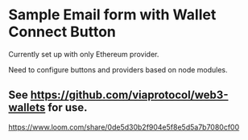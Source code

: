 # Sample Email form with Wallet Connect Button

Currently set up with only Ethereum provider. 

Need to configure buttons and providers based on node modules. 

## See https://github.com/viaprotocol/web3-wallets for use.


https://www.loom.com/share/0de5d30b2f904e5f8e5d5a7b7080cf00

<!-- [![Loom](https://github.com/AngelLozan/CustomerView/blob/main/public/logo192.png)](https://www.loom.com/share/0de5d30b2f904e5f8e5d5a7b7080cf00) -->